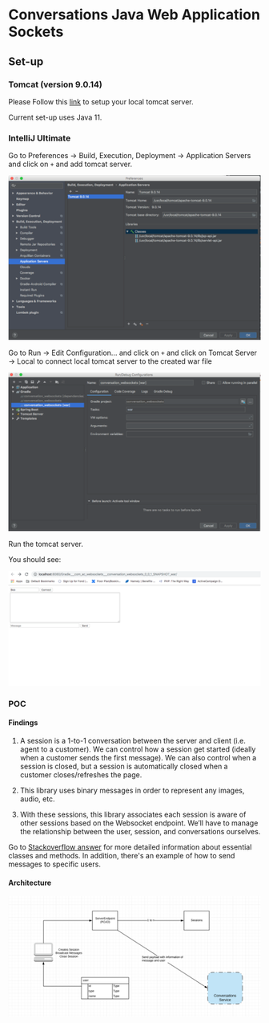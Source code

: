 # Conversations Java Web Application Sockets

## Set-up

### Tomcat (version 9.0.14)

Please Follow this [link](https://www.mulesoft.com/tcat/tomcat-linux) to setup
your local tomcat server.

Current set-up uses Java 11.

### IntelliJ Ultimate

Go to Preferences -> Build, Execution, Deployment -> Application Servers
and click on `+` and add tomcat server.

![alt setting-tomcat-server](docs/images/setting_up_tomcat.png)

Go to Run -> Edit Configuration... and click on `+` and click on Tomcat Server
-> Local to connect local tomcat server to the created war file

![alt setting-up-war-file](docs/images/setting_up_war_file.png)

Run the tomcat server.

You should see: 

![alt example_chat_web_application](docs/images/example_chat_web_application.png)

### POC 

#### Findings
1. A session is a 1-to-1 conversation between the server and client 
(i.e. agent to a customer). We can control how a session get started 
(ideally when a customer sends the first message). We can also control 
when a session is closed, but a session is automatically closed when a 
customer closes/refreshes the page.

2. This library uses binary messages in order to represent any images, 
audio, etc.

3. With these sessions, this library associates each session is aware of
 other sessions based on the Websocket endpoint. We’ll have to manage 
 the relationship between the user, session, and conversations ourselves.
 
 Go to [Stackoverflow answer](https://stackoverflow.com/questions/32426674/notify-only-specific-users-through-websockets-when-something-is-modified-in-t)
 for more detailed information about essential classes and methods. In 
 addition, there's an example of how to send messages to specific
 users.
 

#### Architecture

![alt Websocket Architecture](docs/images/poc_websocket_java.png)